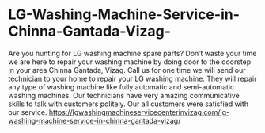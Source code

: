 # LG-Washing-Machine-Service-in-Chinna-Gantada-Vizag-
Are you hunting for LG washing machine spare parts? Don’t waste your time we are here to repair your washing machine by doing door to the doorstep in your area Chinna Gantada, Vizag. Call us for one time we will send our technician to your home to repair your LG washing machine. They will repair any type of washing machine like fully automatic and semi-automatic washing machines. Our technicians have very amazing communicative skills to talk with customers politely. Our all customers were satisfied with our service. https://lgwashingmachineservicecenterinvizag.com/lg-washing-machine-service-in-chinna-gantada-vizag/
